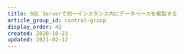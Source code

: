 ```yaml
---
title: SQL Serverで同一インスタンス内にデータベースを複製する
article_group_id: control-group
display_order: 42
created: 2020-10-23
updated: 2021-02-12
---
```

